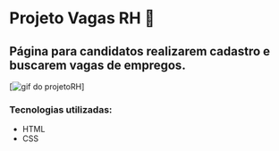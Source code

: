 # Projeto Vagas RH 👔

## Página para candidatos realizarem cadastro e buscarem vagas de empregos.

[<img src="./telaProjetoVagas.gif" alt="gif do projetoRH">]

### Tecnologias utilizadas:

- HTML
- CSS
